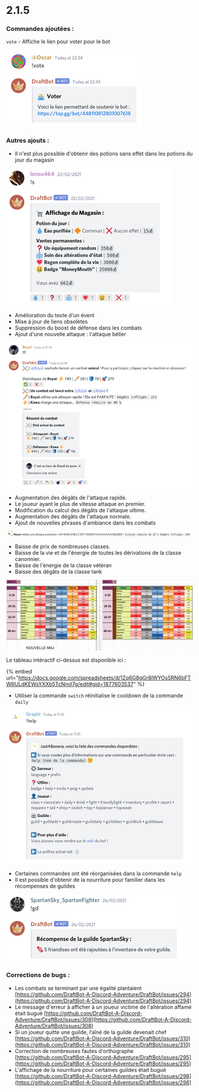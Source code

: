 # 2.1.5

### Commandes ajoutées :

`vote` - Affiche le lien pour voter pour le bot &#x20;

![oh je vois que tulovedraftbot !](<../.gitbook/assets/image (2).png>)

### Autres ajouts :&#x20;

* Il n'est plus possible d'obtenir des potions sans effet dans les potions du jour du magasin

![Désormais vous aurez soif. La situation ci-dessus n'est plus possible](<../.gitbook/assets/image (161).png>)

* Amélioration du texte d'un évent&#x20;
* Mise à jour de liens obsolètes&#x20;
* Suppression du boost de défense dans les combats&#x20;
* Ajout d'une nouvelle attaque : l'attaque bélier&#x20;

![Comme vous pouvez le remarquer vous pouvez désormais allumer votre plus beau bâton de dynamite](<../.gitbook/assets/image (182).png>)

* Augmentation des dégâts de l'attaque rapide.&#x20;
* Le joueur ayant le plus de vitesse attaque en premier.&#x20;
* Modification du calcul des dégâts de l'attaque ultime.&#x20;
* Augmentation des dégâts de l'attaque normale.&#x20;
* Ajout de nouvelles phrases d'ambiance dans les combats&#x20;

![OH MON DIEU C'EST INCROYAAAAAAABLEEEE !](<../.gitbook/assets/image (112).png>)

* Baisse de prix de nombreuses classes.&#x20;
* Baisse de la vie et de l'énergie de toutes les dérivations de la classe canonnier.&#x20;
* Baisse de l'énergie de la classe vétéran&#x20;
* Baisse des dégâts de la classe tank&#x20;

![Voilà un résumé plus visuel des changements de stats](<../.gitbook/assets/image (178).png>)

Le tableau intéractif ci-dessus est disponible ici :

{% embed url="https://docs.google.com/spreadsheets/d/1Zq6G8gGr8lWYOs5RN6bFTW6ULdKEWsYXXb5TcNmil7g/edit#gid=1877603537" %}

* Utiliser la commande `switch` réinitialise le cooldown de la commande `daily`&#x20;

![](<../.gitbook/assets/image (67).png>)

* Certaines commandes ont été réorganisées dans la commande `help`&#x20;
* Il est possible d'obtenir de la nourriture pour familier dans les récompenses de guildes

![Miam !](<../.gitbook/assets/image (96).png>)

### Corrections de bugs :

* Les combats se terminant par une égalité plantaient [https://github.com/DraftBot-A-Discord-Adventure/DraftBot/issues/294](https://github.com/DraftBot-A-Discord-Adventure/DraftBot/issues/294)
* Le message d'erreur à afficher à un joueur victime de l'altération affamé était bugué [https://github.com/DraftBot-A-Discord-Adventure/DraftBot/issues/308](https://github.com/DraftBot-A-Discord-Adventure/DraftBot/issues/308)
* Si un joueur quitte une guilde, l’aîné de la guilde devenait chef [https://github.com/DraftBot-A-Discord-Adventure/DraftBot/issues/310](https://github.com/DraftBot-A-Discord-Adventure/DraftBot/issues/310)
* Correction de nombreuses fautes d'orthographe  [https://github.com/DraftBot-A-Discord-Adventure/DraftBot/issues/295](https://github.com/DraftBot-A-Discord-Adventure/DraftBot/issues/295)
* L'affichage de la nourriture pour certaines guildes était bugué [https://github.com/DraftBot-A-Discord-Adventure/DraftBot/issues/298](https://github.com/DraftBot-A-Discord-Adventure/DraftBot/issues/298)
